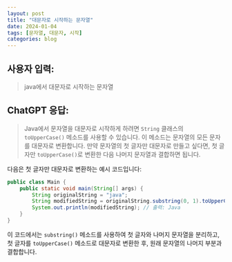 ```yaml
---
layout: post
title: "대문자로 시작하는 문자열"
date: 2024-01-04
tags: [문자열, 대문자, 시작]
categories: blog
---
```


## 사용자 입력:
> java에서 대문자로 시작하는 문자열 

## ChatGPT 응답:
> Java에서 문자열을 대문자로 시작하게 하려면 `String` 클래스의 `toUpperCase()` 메소드를 사용할 수 있습니다. 이 메소드는 문자열의 모든 문자를 대문자로 변환합니다. 만약 문자열의 첫 글자만 대문자로 만들고 싶다면, 첫 글자만 `toUpperCase()`로 변환한 다음 나머지 문자열과 결합하면 됩니다. 

다음은 첫 글자만 대문자로 변환하는 예시 코드입니다:

```java
public class Main {
    public static void main(String[] args) {
        String originalString = "java";
        String modifiedString = originalString.substring(0, 1).toUpperCase() + originalString.substring(1);
        System.out.println(modifiedString); // 출력: Java
    }
}
```

이 코드에서는 `substring()` 메소드를 사용하여 첫 글자와 나머지 문자열을 분리하고, 첫 글자를 `toUpperCase()` 메소드로 대문자로 변환한 후, 원래 문자열의 나머지 부분과 결합합니다.

